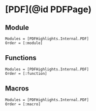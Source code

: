 # [PDF](@id PDFPage)

## Module

```@autodocs
Modules = [PDFHighlights.Internal.PDF]
Order = [:module]
```

## Functions

```@autodocs
Modules = [PDFHighlights.Internal.PDF]
Order = [:function]
```

## Macros

```@autodocs
Modules = [PDFHighlights.Internal.PDF]
Order = [:macro]
```
